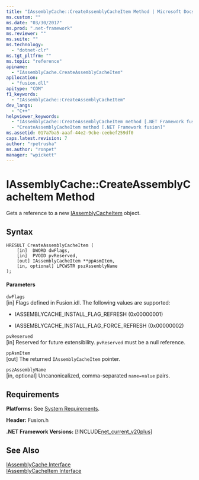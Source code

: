 ```yaml
---
title: "IAssemblyCache::CreateAssemblyCacheItem Method | Microsoft Docs"
ms.custom: ""
ms.date: "03/30/2017"
ms.prod: ".net-framework"
ms.reviewer: ""
ms.suite: ""
ms.technology: 
  - "dotnet-clr"
ms.tgt_pltfrm: ""
ms.topic: "reference"
apiname: 
  - "IAssemblyCache.CreateAssemblyCacheItem"
apilocation: 
  - "fusion.dll"
apitype: "COM"
f1_keywords: 
  - "IAssemblyCache::CreateAssemblyCacheItem"
dev_langs: 
  - "C++"
helpviewer_keywords: 
  - "IAssemblyCache::CreateAssemblyCacheItem method [.NET Framework fusion]"
  - "CreateAssemblyCacheItem method [.NET Framework fusion]"
ms.assetid: 017a7ba5-aaaf-44e2-9cbe-ceebef259df0
caps.latest.revision: 7
author: "rpetrusha"
ms.author: "ronpet"
manager: "wpickett"
---
```

# IAssemblyCache::CreateAssemblyCacheItem Method
Gets a reference to a new [IAssemblyCacheItem](../../../../docs/framework/unmanaged-api/fusion/iassemblycacheitem-interface.md) object.  
  
## Syntax  
  
```  
HRESULT CreateAssemblyCacheItem (  
    [in]  DWORD dwFlags,  
    [in]  PVOID pvReserved,  
    [out] IAssemblyCacheItem **ppAsmItem,  
    [in, optional] LPCWSTR pszAssemblyName  
);  
```  
  
#### Parameters  
 `dwFlags`  
 [in] Flags defined in Fusion.idl. The following values are supported:  
  
-   IASSEMBLYCACHE_INSTALL_FLAG_REFRESH (0x00000001)  
  
-   IASSEMBLYCACHE_INSTALL_FLAG_FORCE_REFRESH (0x00000002)  
  
 `pvReserved`  
 [in] Reserved for future extensibility. `pvReserved` must be a null reference.  
  
 `ppAsmItem`  
 [out] The returned `IAssemblyCacheItem` pointer.  
  
 `pszAssemblyName`  
 [in, optional] Uncanonicalized, comma-separated `name=value` pairs.  
  
## Requirements  
 **Platforms:** See [System Requirements](../../../../docs/framework/get-started/system-requirements.md).  
  
 **Header:** Fusion.h  
  
 **.NET Framework Versions:** [!INCLUDE[net_current_v20plus](../../../../includes/net-current-v20plus-md.md)]  
  
## See Also  
 [IAssemblyCache Interface](../../../../docs/framework/unmanaged-api/fusion/iassemblycache-interface.md)   
 [IAssemblyCacheItem Interface](../../../../docs/framework/unmanaged-api/fusion/iassemblycacheitem-interface.md)